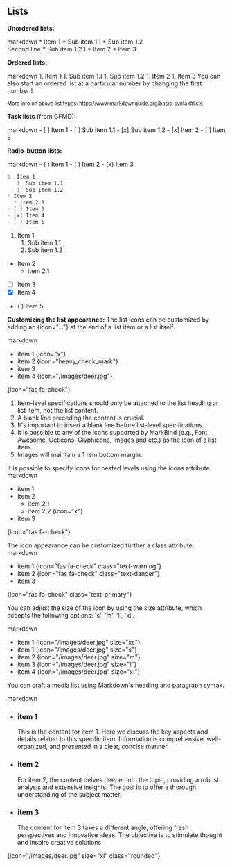 ## Lists


****Unordered lists:****

<include src="codeAndOutput.md" boilerplate >
<variable name="highlightStyle">markdown</variable>
<variable name="code">
* Item 1
  * Sub item 1.1
  * Sub item 1.2<br>
    Second line
    * Sub item 1.2.1
* Item 2
* Item 3
</variable>
</include>

****Ordered lists:****

<include src="codeAndOutput.md" boilerplate >
<variable name="highlightStyle">markdown</variable>
<variable name="code">
1. Item 1
   1. Sub item 1.1
   1. Sub item 1.2
1. Item 2
1. Item 3
</variable>
</include>

<box type="tip" seamless>
You can also start an ordered list at a particular number by changing the
<popover>
first number
<template slot="content">
<div style="text-align: center; margin-bottom: 5px;">{{ icon_example }}</div>
<include src="codeAndOutputSeparate.md" boilerplate>
<variable name="highlightStyle">markdown</variable>
<variable name="code">
10. Item 1
   1. Sub item 1.1
   1. Sub item 1.2
1. Item 2
</variable>
<variable name="output">
10. Item 1
   1. Sub item 1.1
   1. Sub item 1.2
1. Item 2
{.ps-0 .ms-0}
</variable>
</include>
</template>
</popover>!
</box>

<small>More info on above list types: https://www.markdownguide.org/basic-syntax#lists</small>

****Task lists**** (from GFMD):

<div id="main-example-gfmd">
<include src="codeAndOutput.md" boilerplate >
<variable name="highlightStyle">markdown</variable>
<variable name="code">
- [ ] Item 1
   - [ ] Sub item 1.1
   - [x] Sub item 1.2
- [x] Item 2
- [ ] Item 3
</variable>
</include>
</div>


****Radio-button lists:****
<div id="main-example-markbind">
<include src="codeAndOutput.md" boilerplate >
<variable name="highlightStyle">markdown</variable>
<variable name="code">
- ( ) Item 1
- ( ) Item 2
- (x) Item 3
</variable>
</include>
</div>

<div id="short" class="d-none">

```markdown
1. Item 1
   1. Sub item 1.1
   1. Sub item 1.2
* Item 2
  * item 2.1
- [ ] Item 3
- [x] Item 4
- ( ) Item 5
```
</div>
<div id="examples" class="d-none">

1. Item 1
   1. Sub item 1.1
   1. Sub item 1.2
* Item 2
  * item 2.1
- [ ] Item 3
- [x] Item 4
- ( ) Item 5
</div>

****Customizing the list appearance:****
<box type="tip" seamless>
The list icons can be customized by adding an {icon="..."} at the end of a list item or a list itself.
</box>
<div id="main-example-markbind">
<include src="codeAndOutput.md" boilerplate >
<variable name="highlightStyle">markdown</variable>
<variable name="code">

* item 1 {icon="x"}
* item 2 {icon="heavy_check_mark"}
* item 3
* item 4 {icon="/images/deer.jpg"}
  
{icon="fas fa-check"}
</variable>
</include>
</div>
<box type="warning">

1. Item-level specifications should only be attached to the list heading or list item, not the list content.
2. A blank line preceding the content is crucial.
3. It's important to insert a blank line before list-level specifications.
4. It is possible to any of the icons supported by MarkBind (e.g., Font Awesome, Octicons, Glyphicons, Images and etc.) as the icon of a list item.
5. Images will maintain a 1 rem bottom margin.
</box>

<box type="tip" seamless>
It is possible to specify icons for nested levels using the icons attribute.
</box>
<div id="main-example-markbind">
<include src="codeAndOutput.md" boilerplate >
<variable name="highlightStyle">markdown</variable>
<variable name="code">

* item 1
* item 2 
  * item 2.1
  * item 2.2
  {icon="x"}
* item 3
  
{icon="fas fa-check"}
</variable>
</include>
</div>

<box type="tip" seamless>
The icon appearance can be customized further a class attribute.
</box>
<div id="main-example-markbind">
<include src="codeAndOutput.md" boilerplate >
<variable name="highlightStyle">markdown</variable>
<variable name="code">

* item 1 {icon="fas fa-check" class="text-warning"}
* item 2 {icon="fas fa-check" class="text-danger"}
* item 3 
  
{icon="fas fa-check" class="text-primary"}
</variable>
</include>
</div>
<box type="tip" seamless>

You can adjust the size of the icon by using the size attribute, which accepts the following options: 's', 'm', 'l', 'xl'.
</box>
<div id="main-example-markbind">
<include src="codeAndOutput.md" boilerplate >
<variable name="highlightStyle">markdown</variable>
<variable name="code">

* item 1 {icon="/images/deer.jpg" size="xs"}
* item 1 {icon="/images/deer.jpg" size="s"}
* item 2 {icon="/images/deer.jpg" size="m"}
* item 3 {icon="/images/deer.jpg" size="l"}
* item 4 {icon="/images/deer.jpg" size="xl"}
</variable>
</include>
</div>

<box type="tip" seamless>

You can craft a media list using Markdown's heading and paragraph syntax.
</box>
<div id="main-example-markbind">
<include src="codeAndOutput.md" boilerplate >
<variable name="highlightStyle">markdown</variable>
<variable name="code">

* ### item 1
  
   This is the content for item 1. 
   Here we discuss the key aspects and details related to this specific item. 
   Information is comprehensive, well-organized, 
   and presented in a clear, concise manner.  
* ### item 2  

  For item 2, the content delves deeper into the topic, 
  providing a robust analysis and extensive insights. 
  The goal is to offer a thorough understanding of the subject matter.

* ### item 3 

  The content for item 3 takes a different angle, offering fresh perspectives and innovative ideas. 
  The objective is to stimulate thought and inspire creative solutions.


{icon="/images/deer.jpg" size="xl" class="rounded"}
</variable>
</include>
</div>